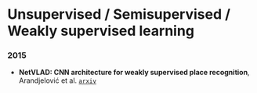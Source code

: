 # Unsupervised / Semisupervised / Weakly supervised learning

### 2015

- **NetVLAD: CNN architecture for weakly supervised place recognition**, Arandjelović et al. [`arxiv`](https://arxiv.org/abs/1511.07247)
